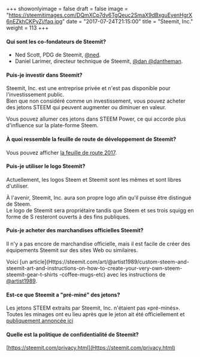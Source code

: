 +++
showonlyimage = false
draft = false
image = "https://steemitimages.com/DQmXCp7dv6TgQeuc2SmaX9dBxguEyenHgrX6nEZkhCKPyZj/faq.jpg"
date = "2017-07-24T21:15:00"
title = "Steemit, Inc."
weight = 113
+++

<!--more-->

#### Qui sont les co-fondateurs de Steemit?

* Ned Scott, PDG de Steemit, [@ned](Https://www.linkedin.com/in/nedscott).
* Daniel Larimer, directeur technique de Steemit, [@dan @dantheman](Https://www.linkedin.com/in/daniel-larimer-0a367089).

#### Puis-je investir dans Steemit?

Steemit, Inc. est une entreprise privée et n'est pas disponible pour l'investissement public.  
Bien que non considéré comme un investissement, vous pouvez acheter des jetons STEEM qui peuvent augmenter ou diminuer en valeur.  

Vous pouvez allumer ces jetons dans STEEM Power, ce qui accorde plus d'influence sur la plate-forme Steem.

#### À quoi ressemble la feuille de route de développement de Steemit?  

Vous pouvez afficher [la feuille de route 2017](https://steemit.com/steemit/@steemitblog/steemit-2017-roadmap).

#### Puis-je utiliser le logo Steemit?

Actuellement, les logos Steem et Steemit sont les mêmes et sont libres d'utiliser.

À l'avenir, Steemit, Inc. aura son propre logo afin qu'il puisse être distingué de Steem.  
Le logo de Steemit sera propriétaire tandis que Steem et ses trois squigg en forme de S resteront ouverts à des fins publiques.

#### Puis-je acheter des marchandises officielles Steemit?

Il n'y a pas encore de marchandise officielle, mais il est facile de créer des équipements Steemit sur des sites Web ou similaires.

Voici [un article](Https://steemit.com/art/@artist1989/custom-steem-and-steemit-art-and-instructions-on-how-to-create-your-very-own-steem-steemit-gear-t-shirts -coffee-mugs-etc) avec les instructions de [@artist1989](https://steemit.com/@artist1989).

#### Est-ce que Steemit a "pré-miné" des jetons?

Les jetons STEEM extraits par Steemit, Inc. n'étaient pas «pré-minés».  
Toutes les minages ont eu lieu après que le jeton ait été officiellement et [publiquement annoncée ici](Https://bitcointalk.org/index.php?topic=1410943.0)

#### Quelle est la politique de confidentialité de Steemit?

[https://steemit.com/privacy.html](Https://steemit.com/privacy.html)